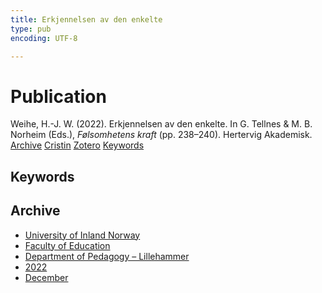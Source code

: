 ```yaml
---
title: Erkjennelsen av den enkelte
type: pub
encoding: UTF-8

---
```

<h1>Publication</h1>
<article id="csl-bib-container-ZE5UDK3R" class="csl-bib-container">
  <div class="csl-bib-body"> <div class="csl-entry">Weihe, H.-J. W. (2022). Erkjennelsen av den enkelte. In G. Tellnes &#38; M. B. Norheim (Eds.), <i>Følsomhetens kraft</i> (pp. 238–240). Hertervig Akademisk.</div> </div>
  <div class="csl-bib-buttons">
    <a href="#taxonomy-article-ZE5UDK3R" alt="archive" class="csl-bib-button">Archive</a>
    <a href="https://app.cristin.no/results/show.jsf?id=2091636" alt="Cristin" class="csl-bib-button">Cristin</a>
    <a href="http://zotero.org/groups/5881554/items/ZE5UDK3R" alt="Zotero" class="csl-bib-button">Zotero</a>
    <a href="#keywords-article-ZE5UDK3R" alt="keywords" class="csl-bib-button">Keywords</a>
  </div>
  <div id="csl-bib-meta-container-ZE5UDK3R"></div>
</article>
<div id="csl-bib-meta-ZE5UDK3R" class="csl-bib-meta">
  <article id="keywords-article-ZE5UDK3R" class="keywords-article">
    <h1>Keywords</h1>
    
  </article>
  <article id="taxonomy-article-ZE5UDK3R" class="taxonomy-article">
    <h1>Archive</h1>
    <ul>
      <li><a href="{{< params subfolder >}}en/archive/?key=3DCRN523">University of Inland Norway</a></li>
      <li><a href="{{< params subfolder >}}en/archive/?key=WYNZA47F">Faculty of Education</a></li>
      <li><a href="{{< params subfolder >}}en/archive/?key=L8MA547R">Department of Pedagogy – Lillehammer</a></li>
      <li><a href="{{< params subfolder >}}en/archive/?key=VSB9PVAM">2022</a></li>
      <li><a href="{{< params subfolder >}}en/archive/?key=DI5MM9KU">December</a></li>
    </ul>
  </article>
</div>
